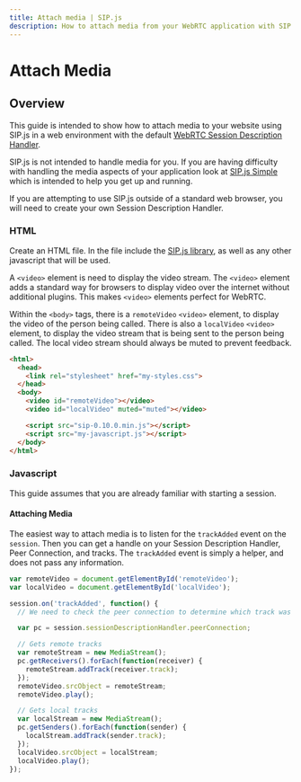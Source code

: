 ```yaml
---
title: Attach media | SIP.js
description: How to attach media from your WebRTC application with SIP.js.
---
```


# Attach Media

## Overview

This guide is intended to show how to attach media to your website using SIP.js in a web environment with the default [WebRTC Session Description Handler](/api/0.9.0/sessionDescriptionHandler/).

SIP.js is not intended to handle media for you. If you are having difficulty with handling the media aspects of your application look at [SIP.js Simple](/api/0.9.0/simple/) which is intended to help you get up and running.

If you are attempting to use SIP.js outside of a standard web browser, you will need to create your own Session Description Handler.

### HTML

Create an HTML file. In the file include the [SIP.js library](/download/), as well as any other javascript that will be used.

A `<video>` element is need to display the video stream.  The `<video>` element adds a standard way for browsers to display video over the internet without additional plugins. This makes `<video>` elements perfect for WebRTC.

Within the `<body>` tags, there is a `remoteVideo` `<video>` element, to display the video of the person being called.  There is also a `localVideo` `<video>` element, to display the video stream that is being sent to the person being called.  The local video stream should always be muted to prevent feedback.

~~~html
<html>
  <head>
    <link rel="stylesheet" href="my-styles.css">
  </head>
  <body>
    <video id="remoteVideo"></video>
    <video id="localVideo" muted="muted"></video>

    <script src="sip-0.10.0.min.js"></script>
    <script src="my-javascript.js"></script>
  </body>
</html>
~~~

### Javascript

This guide assumes that you are already familiar with starting a session.

#### Attaching Media

The easiest way to attach media is to listen for the `trackAdded` event on the `session`. Then you can get a handle on your Session Description Handler, Peer Connection, and tracks. The `trackAdded` event is simply a helper, and does not pass any information.

~~~javascript
var remoteVideo = document.getElementById('remoteVideo');
var localVideo = document.getElementById('localVideo');

session.on('trackAdded', function() {
  // We need to check the peer connection to determine which track was added

  var pc = session.sessionDescriptionHandler.peerConnection;

  // Gets remote tracks
  var remoteStream = new MediaStream();
  pc.getReceivers().forEach(function(receiver) {
    remoteStream.addTrack(receiver.track);
  });
  remoteVideo.srcObject = remoteStream;
  remoteVideo.play();

  // Gets local tracks
  var localStream = new MediaStream();
  pc.getSenders().forEach(function(sender) {
    localStream.addTrack(sender.track);
  });
  localVideo.srcObject = localStream;
  localVideo.play();
});
~~~
